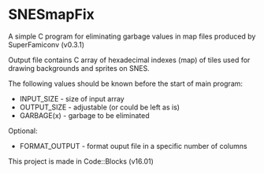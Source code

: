# SNESmapFix

A simple C program for eliminating garbage values in map files produced by SuperFamiconv (v0.3.1)

Output file contains C array of hexadecimal indexes (map) of tiles used for drawing backgrounds and sprites on SNES.

The following values should be known before the start of main program:
  - INPUT_SIZE - size of input array
  - OUTPUT_SIZE - adjustable (or could be left as is)
  - GARBAGE(x) - garbage to be eliminated 
  
Optional:
  - FORMAT_OUTPUT - format ouput file in a specific number of columns

This project is made in Code::Blocks (v16.01)
